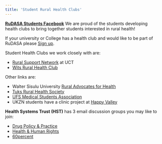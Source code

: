 ```yaml
---
title: 'Student Rural Health Clubs'
---
```

**[RuDASA Students Facebook](https://web.facebook.com/groups/121981078714?_rdc=2&_rdr)**
We are proud of the students developing health clubs to bring together students interested in rural health! 

If your university or College has a health club and would like to be part of RuDASA please [Sign up](/signUp).

Student Health Clubs we work closely with are: 
* [Rural Support Network](https://web.facebook.com/RuralSupportNetwork/?_rdc=1&_rdr) at UCT
* [Wits Rural Health Club](https://web.facebook.com/wits.rural/?ref=page_internal&_rdc=1&_rdr) 

Other links are: 
* Walter Sisulu University [Rural Advocates for Health](https://twitter.com/wsurah3)
* [Tuks Rural Health Society](https://tuksruralhealth.wixsite.com/trhs)
* [UFS Medical Students Association](https://web.facebook.com/ufsmsa/?_rdc=1&_rdr)
* UKZN students have a clinic project at [Happy Valley](https://web.facebook.com/happyvalleyclinicukzn/?_rdc=1&_rdr)

**Health Systems Trust (HST)** has 3 email discussion groups you may like to join:
* [Drug Policy & Practice](druginfo-subscribe@lists.hst.org.za) 
* [Health & Human Rights](hhrnet-subscribe@lists.hst.org.za)
* [60percent](60percent-subscribe@lists.hst.org.za)

<!--
    This is a comment and is not displayed on the website. Do not alter this text between arrows (->).
    To change the content in this file, simply retype/ copy+paste any text above, as you would in a normal text file/ word document.

    Do not change the "title:" title, or the ---. Only change the text inside '' for that section.

    The text surrounded by double  stars ( ** ) with no spaces shows bold text. 

    The single star ( * ) followed by a space and then text shows an item in a bulleted list. Make sure each item is on a separate line.
    
    Links are created with the following: [Link text that is displayed on the website](url)

    Please refer to the "HOW TO USE" or "HOW TO USE SHORT" files for more information.
 -->
